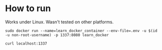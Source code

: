 # How to run
Works under Linux. Wasn't tested on other platforms.

`sudo docker run --name=learn_docker_container --env-file=.env -u $(id -u non-root-username) -p 1337:8080 learn_docker`

`curl localhost:1337`
